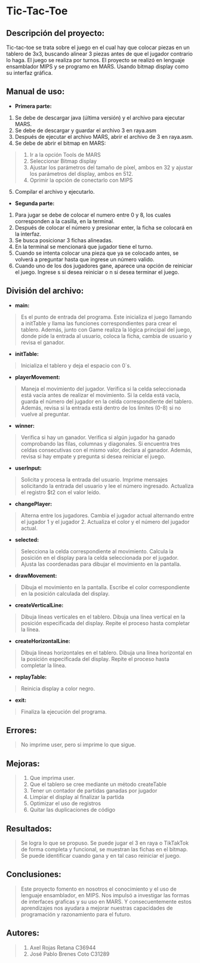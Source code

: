 # Tic-Tac-Toe
## Descripción del proyecto:
Tic-tac-toe se trata sobre el juego en el cual hay que colocar piezas en un tablero de 3x3, buscando alinear 3 piezas antes de que el jugador contrario lo haga. El juego se realiza por turnos. El proyecto se realizó en lenguaje ensamblador MIPS y se programo en MARS. Usando bitmap display como su interfaz gráfica. 

## Manual de uso:
- **Primera parte:**
1.	Se debe de descargar java (última versión) y el archivo para ejecutar MARS.
2.	Se debe de descargar y guardar el archivo 3 en raya.asm
3.	Después de ejecutar el archivo MARS, abrir el archivo de 3 en raya.asm.
4.	Se debe de abrir el bitmap en MARS:
>  1)	Ir a la opción Tools de MARS
>  2)	Seleccionar Bitmap display
>  3)	Ajustar los parámetros del tamaño de píxel, ambos en 32 y ajustar los parámetros del display, ambos en 512.
>  4)	Oprimir la opción de conectarlo con MIPS
5.	Compilar el archivo y ejecutarlo.
- **Segunda parte:**
1.	Para jugar se debe de colocar el numero entre 0 y 8, los cuales corresponden a la casilla, en la terminal.
2.	Después de colocar el número y presionar enter, la ficha se colocará en la interfaz.
3.	Se busca posicionar 3 fichas alineadas. 
4.	En la terminal se mencionará que jugador tiene el turno. 
5.	Cuando se intenta colocar una pieza que ya se colocado antes, se volverá a preguntar hasta que ingrese un número valido. 
6.	Cuando uno de los dos jugadores gane, aparece una opción de reiniciar el juego. Ingrese s si desea reiniciar o n si desea terminar el juego. 

## División del archivo:
- **main:**
> Es el punto de entrada del programa. Este inicializa el juego llamando a initTable y llama las funciones correspondientes para crear el tablero. Además, junto con Game realiza la lógica principal del juego, donde pide la entrada al usuario, coloca la ficha, cambia de usuario y revisa el ganador.
- **initTable:**
> Inicializa el tablero y deja el espacio con 0`s.
- **playerMovement:** 
> Maneja el movimiento del jugador. Verifica si la celda seleccionada está vacía antes de realizar el movimiento. Si la celda está vacía, guarda el número del jugador en la celda correspondiente del tablero. Además, revisa si la entrada está dentro de los limites (0-8) si no vuelve al preguntar.
- **winner:**
> Verifica si hay un ganador. Verifica si algún jugador ha ganado comprobando las filas, columnas y diagonales. Si encuentra tres celdas consecutivas con el mismo valor, declara al ganador. Además, revisa si hay empate y pregunta si desea reiniciar el juego. 
- **userInput:**
> Solicita y procesa la entrada del usuario. Imprime mensajes solicitando la entrada del usuario y lee el número ingresado. Actualiza el registro $t2 con el valor leído.
- **changePlayer:** 
> Alterna entre los jugadores. Cambia el jugador actual alternando entre el jugador 1 y el jugador 2. Actualiza el color y el número del jugador actual.
- **selected:** 
> Selecciona la celda correspondiente al movimiento. Calcula la posición en el display para la celda seleccionada por el jugador. Ajusta las coordenadas para dibujar el movimiento en la pantalla.
- **drawMovement:**
> Dibuja el movimiento en la pantalla. Escribe el color correspondiente en la posición calculada del display.
- **createVerticalLine:**
> Dibuja líneas verticales en el tablero. Dibuja una línea vertical en la posición especificada del display. Repite el proceso hasta completar la línea.
- **createHorizontalLine:**
> Dibuja líneas horizontales en el tablero. Dibuja una línea horizontal en la posición especificada del display. Repite el proceso hasta completar la línea.
- **replayTable:**
> Reinicia display a color negro.
- **exit:**
> Finaliza la ejecución del programa.

## Errores: 
> No imprime user, pero si imprime lo que sigue. 

## Mejoras:
> 1. Que imprima user.
> 2. Que el tablero se cree mediante un método createTable
> 3. Tener un contador de partidas ganadas por jugador
> 4. Limpiar el display al finalizar la partida
> 5. Optimizar el uso de registros
> 6. Quitar las duplicaciones de código


## Resultados:
>Se logra lo que se propuso. Se puede jugar el 3 en raya o TikTakTok de forma completa y funcional, se muestran las fichas en el bitmap. Se puede identificar cuando gana y en tal caso reiniciar el juego.

## Conclusiones:
>Este proyecto fomento en nosotros el conocimiento y el uso de lenguaje ensamblador, en MIPS. Nos impulsó a investigar las formas de interfaces graficas y su uso en MARS. Y consecuentemente estos aprendizajes nos ayudara a mejorar nuestras capacidades de programación y razonamiento para el futuro. 

## Autores:  
> 1. Axel Rojas Retana C36944
> 2. José Pablo Brenes Coto C31289
